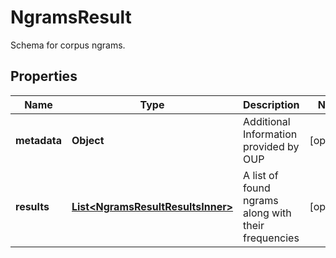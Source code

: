 

# NgramsResult

Schema for corpus ngrams.

## Properties

| Name | Type | Description | Notes |
|------------ | ------------- | ------------- | -------------|
|**metadata** | **Object** | Additional Information provided by OUP |  [optional] |
|**results** | [**List&lt;NgramsResultResultsInner&gt;**](NgramsResultResultsInner.md) | A list of found ngrams along with their frequencies |  [optional] |



